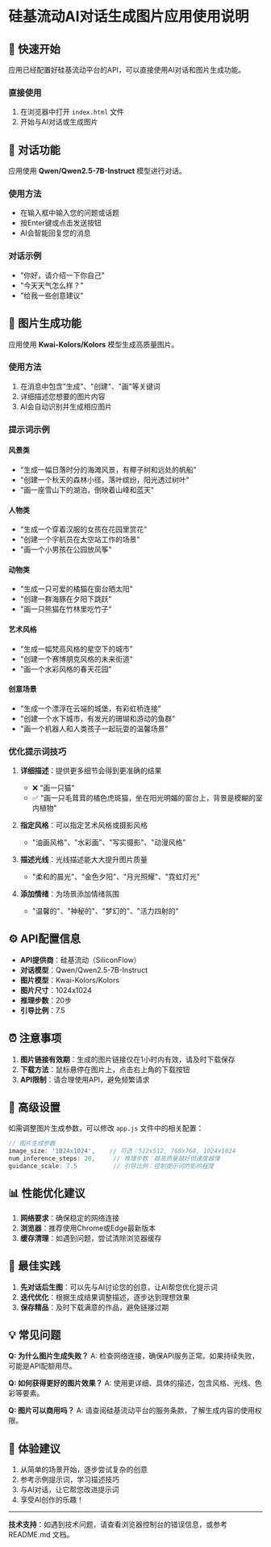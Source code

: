 # 硅基流动AI对话生成图片应用使用说明

## 🚀 快速开始

应用已经配置好硅基流动平台的API，可以直接使用AI对话和图片生成功能。

### 直接使用
1. 在浏览器中打开 `index.html` 文件
2. 开始与AI对话或生成图片

## 💬 对话功能

应用使用 **Qwen/Qwen2.5-7B-Instruct** 模型进行对话。

### 使用方法
- 在输入框中输入您的问题或话题
- 按Enter键或点击发送按钮
- AI会智能回复您的消息

### 对话示例
- "你好，请介绍一下你自己"
- "今天天气怎么样？"
- "给我一些创意建议"

## 🎨 图片生成功能

应用使用 **Kwai-Kolors/Kolors** 模型生成高质量图片。

### 使用方法
1. 在消息中包含"生成"、"创建"、"画"等关键词
2. 详细描述您想要的图片内容
3. AI会自动识别并生成相应图片

### 提示词示例

#### 风景类
- "生成一幅日落时分的海滩风景，有椰子树和远处的帆船"
- "创建一个秋天的森林小径，落叶缤纷，阳光透过树叶"
- "画一座雪山下的湖泊，倒映着山峰和蓝天"

#### 人物类
- "生成一个穿着汉服的女孩在花园里赏花"
- "创建一个宇航员在太空站工作的场景"
- "画一个小男孩在公园放风筝"

#### 动物类
- "生成一只可爱的橘猫在窗台晒太阳"
- "创建一群海豚在夕阳下跳跃"
- "画一只熊猫在竹林里吃竹子"

#### 艺术风格
- "生成一幅梵高风格的星空下的城市"
- "创建一个赛博朋克风格的未来街道"
- "画一个水彩风格的春天花园"

#### 创意场景
- "生成一个漂浮在云端的城堡，有彩虹桥连接"
- "创建一个水下城市，有发光的珊瑚和游动的鱼群"
- "画一个机器人和人类孩子一起玩耍的温馨场景"

### 优化提示词技巧

1. **详细描述**：提供更多细节会得到更准确的结果
   - ❌ "画一只猫"
   - ✅ "画一只毛茸茸的橘色虎斑猫，坐在阳光明媚的窗台上，背景是模糊的室内植物"

2. **指定风格**：可以指定艺术风格或摄影风格
   - "油画风格"、"水彩画"、"写实摄影"、"动漫风格"

3. **描述光线**：光线描述能大大提升图片质量
   - "柔和的晨光"、"金色夕阳"、"月光照耀"、"霓虹灯光"

4. **添加情绪**：为场景添加情绪氛围
   - "温馨的"、"神秘的"、"梦幻的"、"活力四射的"

## ⚙️ API配置信息

- **API提供商**：硅基流动（SiliconFlow）
- **对话模型**：Qwen/Qwen2.5-7B-Instruct
- **图片模型**：Kwai-Kolors/Kolors
- **图片尺寸**：1024x1024
- **推理步数**：20步
- **引导比例**：7.5

## ⏰ 注意事项

1. **图片链接有效期**：生成的图片链接仅在1小时内有效，请及时下载保存
2. **下载方法**：鼠标悬停在图片上，点击右上角的下载按钮
3. **API限制**：请合理使用API，避免频繁请求

## 🔧 高级设置

如需调整图片生成参数，可以修改 `app.js` 文件中的相关配置：

```javascript
// 图片生成参数
image_size: '1024x1024',    // 可选：512x512, 768x768, 1024x1024
num_inference_steps: 20,     // 推理步数：越高质量越好但速度越慢
guidance_scale: 7.5          // 引导比例：控制提示词的影响程度
```

## 📊 性能优化建议

1. **网络要求**：确保稳定的网络连接
2. **浏览器**：推荐使用Chrome或Edge最新版本
3. **缓存清理**：如遇到问题，尝试清除浏览器缓存

## 🎯 最佳实践

1. **先对话后生图**：可以先与AI讨论您的创意，让AI帮您优化提示词
2. **迭代优化**：根据生成结果调整描述，逐步达到理想效果
3. **保存精品**：及时下载满意的作品，避免链接过期

## 💡 常见问题

**Q: 为什么图片生成失败？**
A: 检查网络连接，确保API服务正常。如果持续失败，可能是API配额用尽。

**Q: 如何获得更好的图片效果？**
A: 使用更详细、具体的描述，包含风格、光线、色彩等要素。

**Q: 图片可以商用吗？**
A: 请查阅硅基流动平台的服务条款，了解生成内容的使用权限。

## 🌟 体验建议

1. 从简单的场景开始，逐步尝试复杂的创意
2. 参考示例提示词，学习描述技巧
3. 与AI对话，让它帮您改进提示词
4. 享受AI创作的乐趣！

---

**技术支持**：如遇到技术问题，请查看浏览器控制台的错误信息，或参考 README.md 文档。
